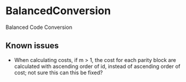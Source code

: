 # BalancedConversion
Balanced Code Conversion

## Known issues

* When calculating costs, if m > 1, the cost for each parity block are
      calculated with ascending order of id, instead of ascending order of
      cost; not sure this can this be fixed?